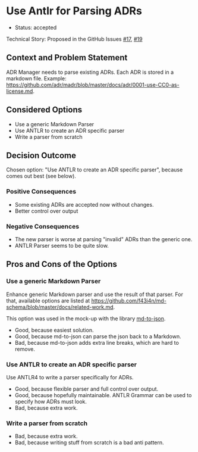 # Use Antlr for Parsing ADRs

* Status: accepted

Technical Story: Proposed in the GitHub Issues [#17](https://github.com/koppor/adr-manager/issues/17),  [#19](https://github.com/koppor/adr-manager/issues/19)

## Context and Problem Statement

ADR Manager needs to parse existing ADRs. Each ADR is stored in a markdown file. Example: https://github.com/adr/madr/blob/master/docs/adr/0001-use-CC0-as-license.md.

## Considered Options

* Use a generic Markdown Parser
* Use ANTLR to create an ADR specific parser
* Write a parser from scratch

## Decision Outcome

Chosen option: "Use ANTLR to create an ADR specific parser", because comes out best (see below).

### Positive Consequences

* Some existing ADRs are accepted now without changes.
* Better control over output

### Negative Consequences

* The new parser is worse at parsing "invalid" ADRs than the generic one.
* ANTLR Parser seems to be quite slow.

## Pros and Cons of the Options

### Use a generic Markdown Parser

Enhance generic Markdown parser and use the result of that parser. For that, available options are listed at https://github.com/f43i4n/md-schema/blob/master/docs/related-work.md.

This option was used in the mock-up with the library [md-to-json](https://github.com/ajithr/md-2-json).

* Good, because easiest solution.
* Good, because md-to-json can parse the json back to a Markdown.
* Bad, because md-to-json adds extra line breaks, which are hard to remove.

### Use ANTLR to create an ADR specific parser

Use ANTLR4 to write a parser specifically for ADRs.

* Good, because flexible parser and full control over output.
* Good, because hopefully maintainable. ANTLR Grammar can be used to specify how ADRs must look.
* Bad, because extra work.

### Write a parser from scratch

* Bad, because extra work.
* Bad, because writing stuff from scratch is a bad anti pattern.
